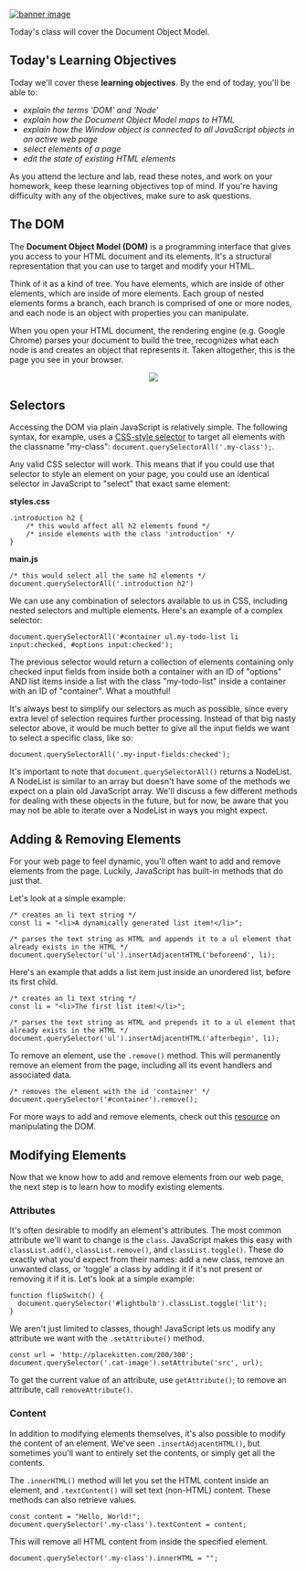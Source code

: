 [![banner image](./images/day-6-img-1.png)](#)

Today's class will cover the Document Object Model.

## Today's Learning Objectives

Today we'll cover these **learning objectives**. By the end of today, you'll be able to:

* *explain the terms 'DOM' and 'Node'*
* *explain how the Document Object Model maps to HTML*
* *explain how the Window object is connected to all JavaScript objects in an active web page*
* *select elements of a page*
* *edit the state of existing HTML elements*

As you attend the lecture and lab, read these notes, and work on your homework, keep these learning objectives top of mind. If you're having difficulty with any of the objectives, make sure to ask questions.

## The DOM

The **Document Object Model (DOM)** is a programming interface that gives you access to your HTML document and its elements. It's a structural representation that you can use to target and modify your HTML.

Think of it as a kind of tree. You have elements, which are inside of other elements, which are inside of more elements. Each group of nested elements forms a branch, each branch is comprised of one or more nodes, and each node is an object with properties you can manipulate.

When you open your HTML document, the rendering engine (e.g. Google Chrome) parses your document to build the tree, recognizes what each node is and creates an object that represents it. Taken altogether, this is the page you see in your browser.

<p align="center">
  <img src="./images/day-6-img-2.png" />
</p>

## Selectors

Accessing the DOM via plain JavaScript is relatively simple. The following syntax, for example, uses a [CSS-style selector](https://developer.mozilla.org/en-US/docs/Web/CSS/CSS_Selectors) to target all elements with the classname "my-class": `document.querySelectorAll('.my-class');`.

Any valid CSS selector will work. This means that if you could use that selector to style an element on your page, you could use an identical selector in JavaScript to "select" that exact same element:

**styles.css**
```
.introduction h2 {  
    /* this would affect all h2 elements found */
    /* inside elements with the class 'introduction' */
}
```
**main.js**
```
/* this would select all the same h2 elements */
document.querySelectorAll('.introduction h2')
```
We can use any combination of selectors available to us in CSS, including nested selectors and multiple elements. Here's an example of a complex selector:
```
document.querySelectorAll('#container ul.my-todo-list li input:checked, #options input:checked');
```
The previous selector would return a collection of elements containing only checked input fields from inside both a container with an ID of "options" AND list items inside a list with the class "my-todo-list" inside a container with an ID of "container". What a mouthful!

It's always best to simplify our selectors as much as possible, since every extra level of selection requires further processing. Instead of that big nasty selector above, it would be much better to give all the input fields we want to select a specific class, like so:
```
document.querySelectorAll('.my-input-fields:checked');
```
It's important to note that `document.querySelectorAll()` returns a NodeList. A NodeList is similar to an array but doesn't have some of the methods we expect on a plain old JavaScript array. We'll discuss a few different methods for dealing with these objects in the future, but for now, be aware that you may not be able to iterate over a NodeList in ways you might expect.

## Adding & Removing Elements

For your web page to feel dynamic, you'll often want to add and remove elements from the page. Luckily, JavaScript has built-in methods that do just that.

Let's look at a simple example:
```
/* creates an li text string */
const li = "<li>A dynamically generated list item!</li>";

/* parses the text string as HTML and appends it to a ul element that already exists in the HTML */
document.querySelector('ul').insertAdjacentHTML('beforeend', li);
```
Here's an example that adds a list item just inside an unordered list, before its first child.
```
/* creates an li text string */
const li = "<li>The first list item!</li>";

/* parses the text string as HTML and prepends it to a ul element that already exists in the HTML */
document.querySelector('ul').insertAdjacentHTML('afterbegin', li);
```
To remove an element, use the `.remove()` method. This will permanently remove an element from the page, including all its event handlers and associated data.
```
/* removes the element with the id 'container' */
document.querySelector('#container').remove();
```
For more ways to add and remove elements, check out this [resource](https://developer.mozilla.org/en-US/docs/Learn/JavaScript/Client-side_web_APIs/Manipulating_documents) on manipulating the DOM.

## Modifying Elements

Now that we know how to add and remove elements from our web page, the next step is to learn how to modify existing elements.

### Attributes

It's often desirable to modify an element's attributes. The most common attribute we'll want to change is the `class`. JavaScript makes this easy with `classList.add()`, `classList.remove()`, and `classList.toggle()`. These do exactly what you'd expect from their names: add a new class, remove an unwanted class, or 'toggle' a class by adding it if it's not present or removing it if it is. Let's look at a simple example:
```
function flipSwitch() {
  document.querySelector('#lightbulb').classList.toggle('lit');
}
```
We aren't just limited to classes, though! JavaScript lets us modify any attribute we want with the `.setAttribute()` method.
```
const url = 'http://placekitten.com/200/300';
document.querySelector('.cat-image').setAttribute('src', url);
```
To get the current value of an attribute, use `getAttribute()`; to remove an attribute, call `removeAttribute()`.

### Content

In addition to modifying elements themselves, it's also possible to modify the content of an element. We've seen `.insertAdjacentHTML()`, but sometimes you'll want to entirely set the contents, or simply get all the contents.

The `.innerHTML()` method will let you set the HTML content inside an element, and `.textContent()` will set text (non-HTML) content. These methods can also retrieve values.
```
const content = "Hello, World!";
document.querySelector('.my-class').textContent = content;
```
This will remove all HTML content from inside the specified element.
```
document.querySelector('.my-class').innerHTML = "";
```
